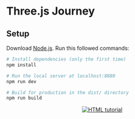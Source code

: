 # Three.js Journey

## Setup
Download [Node.js](https://nodejs.org/en/download/).
Run this followed commands:

``` bash
# Install dependencies (only the first time)
npm install

# Run the local server at localhost:8080
npm run dev

# Build for production in the dist/ directory
npm run build
```
<div align="center" >
<a href ><img src="https://user-images.githubusercontent.com/76916192/140793817-065771f4-5fcf-4301-bc82-489d46d77797.gif" alt="HTML tutorial"   ></a></div>
